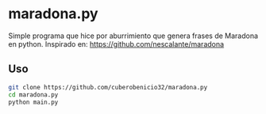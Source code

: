 # maradona.py
Simple programa que hice por aburrimiento que genera frases de Maradona en python. 
Inspirado en: https://github.com/nescalante/maradona

## Uso 
```sh
git clone https://github.com/cuberobenicio32/maradona.py
cd maradona.py
python main.py
```
